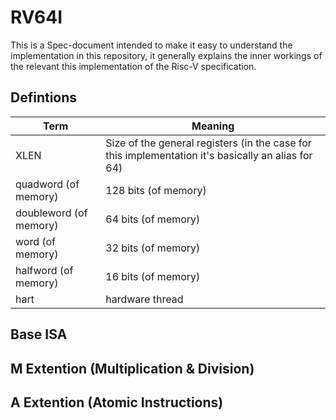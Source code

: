 # RV64I
This is a Spec-document intended to make it easy to understand the implementation in this repository, it generally explains the inner workings of the relevant this implementation of the Risc-V specification.

## Defintions

| Term | Meaning |
| ---- | ------- |
| XLEN | Size of the general registers (in the case for this implementation it's basically an alias for 64) |
| quadword (of memory) | 128 bits (of memory) |
| doubleword (of memory) | 64 bits (of memory) |
| word (of memory) | 32 bits (of memory) |
| halfword (of memory) | 16 bits (of memory) |
| hart | hardware thread |

## Base ISA

## M Extention (Multiplication & Division)

## A Extention (Atomic Instructions)
